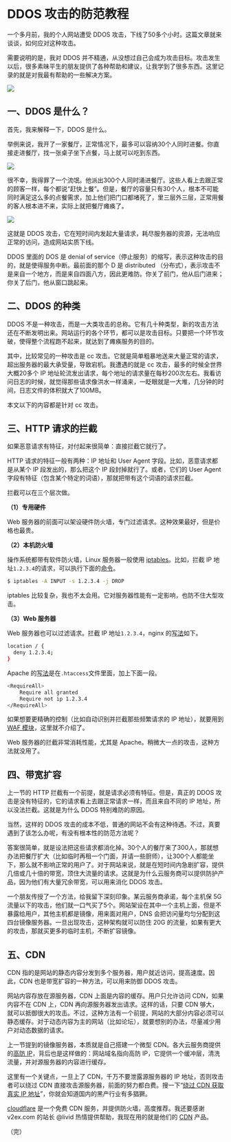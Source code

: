 # DDOS 攻击的防范教程

一个多月前，我的个人网站遭受 DDOS 攻击，下线了50多个小时。这篇文章就来谈谈，如何应对这种攻击。

需要说明的是，我对 DDOS 并不精通，从没想过自己会成为攻击目标。攻击发生以后，很多素昧平生的朋友提供了各种帮助和建议，让我学到了很多东西。这里记录的就是对我最有帮助的一些解决方案。

![](https://www.wangbase.com/blogimg/asset/201806/bg2018062601.jpg)

## 一、DDOS 是什么？

首先，我来解释一下，DDOS 是什么。

举例来说，我开了一家餐厅，正常情况下，最多可以容纳30个人同时进餐。你直接走进餐厅，找一张桌子坐下点餐，马上就可以吃到东西。

![](https://www.wangbase.com/blogimg/asset/201806/bg2018062602.jpg)

很不幸，我得罪了一个流氓。他派出300个人同时涌进餐厅。这些人看上去跟正常的顾客一样，每个都说“赶快上餐”。但是，餐厅的容量只有30个人，根本不可能同时满足这么多的点餐需求，加上他们把门口都堵死了，里三层外三层，正常用餐的客人根本进不来，实际上就把餐厅瘫痪了。

![](https://www.wangbase.com/blogimg/asset/201806/bg2018062603.jpg)

这就是 DDOS 攻击，它在短时间内发起大量请求，耗尽服务器的资源，无法响应正常的访问，造成网站实质下线。

DDOS 里面的 DOS 是 denial of service（停止服务）的缩写，表示这种攻击的目的，就是使得服务中断。最前面的那个 D 是 distributed （分布式），表示攻击不是来自一个地方，而是来自四面八方，因此更难防。你关了前门，他从后门进来；你关了后门，他从窗口跳起来。

## 二、DDOS 的种类

DDOS 不是一种攻击，而是一大类攻击的总称。它有几十种类型，新的攻击方法还在不断发明出来。网站运行的各个环节，都可以是攻击目标。只要把一个环节攻破，使得整个流程跑不起来，就达到了瘫痪服务的目的。

其中，比较常见的一种攻击是 cc 攻击。它就是简单粗暴地送来大量正常的请求，超出服务器的最大承受量，导致宕机。我遭遇的就是 cc 攻击，最多的时候全世界大概20多个 IP 地址轮流发出请求，每个地址的请求量在每秒200次左右。我看访问日志的时候，就觉得那些请求像洪水一样涌来，一眨眼就是一大堆，几分钟的时间，日志文件的体积就大了100MB。

本文以下的内容都是针对 cc 攻击。

## 三、HTTP 请求的拦截

如果恶意请求有特征，对付起来很简单：直接拦截它就行了。

HTTP 请求的特征一般有两种：IP 地址和 User Agent 字段。比如，恶意请求都是从某个 IP 段发出的，那么把这个 IP 段封掉就行了。或者，它们的 User Agent 字段有特征（包含某个特定的词语），那就把带有这个词语的请求拦截。

拦截可以在三个层次做。

**（1）专用硬件**

Web 服务器的前面可以架设硬件防火墙，专门过滤请求。这种效果最好，但是价格也最贵。

**（2）本机防火墙**

操作系统都带有软件防火墙，Linux 服务器一般使用 [iptables](https://wiki.archlinux.org/index.php/Iptables_%28%E7%AE%80%E4%BD%93%E4%B8%AD%E6%96%87%29)。比如，拦截 IP 地址`1.2.3.4`的请求，可以执行下面的[命令](https://www.howtogeek.com/177621/the-beginners-guide-to-iptables-the-linux-firewall/)。

```bash
$ iptables -A INPUT -s 1.2.3.4 -j DROP
```

iptables 比较复杂，我也不太会用。它对服务器性能有一定影响，也防不住大型攻击。

**（3）Web 服务器**

Web 服务器也可以过滤请求。拦截 IP 地址`1.2.3.4`，nginx 的[写法](https://help.dreamhost.com/hc/en-us/articles/216456127-Blocking-IPs-with-Nginx)如下。

```bash
location / {
  deny 1.2.3.4;
}
``` 

Apache 的[写法](https://stackoverflow.com/questions/3264233/apache-block-an-ip-address-from-accessing-the-website)是在`.htaccess`文件里面，加上下面一段。

```bash
<RequireAll>
    Require all granted
    Require not ip 1.2.3.4
</RequireAll>
```

如果想要更精确的控制（比如自动识别并拦截那些频繁请求的 IP 地址），就要用到 [WAF 模块](https://en.wikipedia.org/wiki/Web_application_firewall)，这里就不介绍了。

Web 服务器的拦截非常消耗性能，尤其是 Apache。稍微大一点的攻击，这种方法就没用了。

## 四、带宽扩容

上一节的 HTTP 拦截有一个前提，就是请求必须有特征。但是，真正的 DDOS 攻击是没有特征的，它的请求看上去跟正常请求一样，而且来自不同的 IP 地址，所以没法拦截。这就是为什么 DDOS 特别难防的原因。

当然，这样的 DDOS 攻击的成本不低，普通的网站不会有这种待遇。不过，真要遇到了该怎么办呢，有没有根本性的防范方法呢？

答案很简单，就是设法把这些请求都消化掉。30个人的餐厅来了300人，那就想办法把餐厅扩大（比如临时再租一个门面，并请一些厨师），让300个人都能坐下，那么就不影响正常的用户了。对于网站来说，就是在短时间内急剧扩容，提供几倍或几十倍的带宽，顶住大流量的请求。这就是为什么云服务商可以提供防护产品，因为他们有大量冗余带宽，可以用来消化 DDOS 攻击。

一个朋友传授了一个方法，给我留下深刻印象。某云服务商承诺，每个主机保 5G 流量以下的攻击，他们就一口气买了5个。网站架设在其中一个主机上面，但是不暴露给用户，其他主机都是镜像，用来面对用户，DNS 会把访问量均匀分配到这四台镜像服务器。一旦出现攻击，这种架构就可以防住 20G 的流量，如果有更大的攻击，那就买更多的临时主机，不断扩容镜像。

## 五、CDN

CDN 指的是网站的静态内容分发到多个服务器，用户就近访问，提高速度。因此，CDN 也是带宽扩容的一种方法，可以用来防御 DDOS 攻击。

网站内容存放在源服务器，CDN 上面是内容的缓存。用户只允许访问 CDN，如果内容不在 CDN 上，CDN 再向源服务器发出请求。这样的话，只要 CDN 够大，就可以抵御很大的攻击。不过，这种方法有一个前提，网站的大部分内容必须可以静态缓存。对于动态内容为主的网站（比如论坛），就要想别的办法，尽量减少用户对动态数据的请求。

上一节提到的镜像服务器，本质就是自己搭建一个微型 CDN。各大云服务商提供的[高防 IP](https://baike.baidu.com/item/%E9%AB%98%E9%98%B2%E6%9C%8D%E5%8A%A1%E5%99%A8)，背后也是这样做的：网站域名指向高防 IP，它提供一个缓冲层，清洗流量，并对源服务器的内容进行缓存。

这里有一个关键点，一旦上了 CDN，千万不要泄露源服务器的 IP 地址，否则攻击者可以绕过 CDN 直接攻击源服务器，前面的努力都白费。搜一下“[绕过 CDN 获取真实 IP 地址](https://www.baidu.com/s?wd=cdn%20%E7%9C%9F%E5%AE%9Eip)”，你就会知道国内的黑产行业有多猖獗。

[cloudflare](https://www.cloudflare.com/) 是一个免费 CDN 服务，并提供防火墙，高度推荐。我还要感谢 v2ex.com 的站长 @livid 热情提供帮助，我现在用的就是他们的 [CDN](https://www.zenlayer.cn/) 产品。
 
（完）

